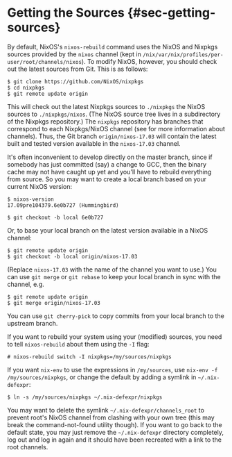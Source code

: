 # Getting the Sources {#sec-getting-sources}

By default, NixOS's `nixos-rebuild` command uses the NixOS and Nixpkgs
sources provided by the `nixos` channel (kept in
`/nix/var/nix/profiles/per-user/root/channels/nixos`). To modify NixOS,
however, you should check out the latest sources from Git. This is as
follows:

```ShellSession
$ git clone https://github.com/NixOS/nixpkgs
$ cd nixpkgs
$ git remote update origin
```

This will check out the latest Nixpkgs sources to `./nixpkgs` the NixOS
sources to `./nixpkgs/nixos`. (The NixOS source tree lives in a
subdirectory of the Nixpkgs repository.) The `nixpkgs` repository has
branches that correspond to each Nixpkgs/NixOS channel (see
[](#sec-upgrading) for more information about channels). Thus, the
Git branch `origin/nixos-17.03` will contain the latest built and tested
version available in the `nixos-17.03` channel.

It's often inconvenient to develop directly on the master branch, since
if somebody has just committed (say) a change to GCC, then the binary
cache may not have caught up yet and you'll have to rebuild everything
from source. So you may want to create a local branch based on your
current NixOS version:

```ShellSession
$ nixos-version
17.09pre104379.6e0b727 (Hummingbird)

$ git checkout -b local 6e0b727
```

Or, to base your local branch on the latest version available in a NixOS
channel:

```ShellSession
$ git remote update origin
$ git checkout -b local origin/nixos-17.03
```

(Replace `nixos-17.03` with the name of the channel you want to use.)
You can use `git merge` or `git
  rebase` to keep your local branch in sync with the channel, e.g.

```ShellSession
$ git remote update origin
$ git merge origin/nixos-17.03
```

You can use `git cherry-pick` to copy commits from your local branch to
the upstream branch.

If you want to rebuild your system using your (modified) sources, you
need to tell `nixos-rebuild` about them using the `-I` flag:

```ShellSession
# nixos-rebuild switch -I nixpkgs=/my/sources/nixpkgs
```

If you want `nix-env` to use the expressions in `/my/sources`, use
`nix-env -f
  /my/sources/nixpkgs`, or change the default by adding a symlink in
`~/.nix-defexpr`:

```ShellSession
$ ln -s /my/sources/nixpkgs ~/.nix-defexpr/nixpkgs
```

You may want to delete the symlink `~/.nix-defexpr/channels_root` to
prevent root's NixOS channel from clashing with your own tree (this may
break the command-not-found utility though). If you want to go back to
the default state, you may just remove the `~/.nix-defexpr` directory
completely, log out and log in again and it should have been recreated
with a link to the root channels.

